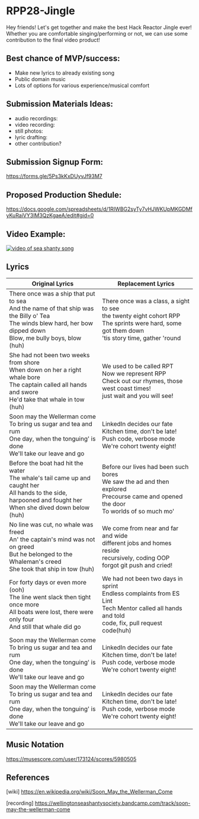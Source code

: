 # RPP28-Jingle
Hey friends! Let's get together and make the best Hack Reactor Jingle ever! Whether you are comfortable singing/performing or not, we can use some contribution to the final video product!
## Best chance of MVP/success:
* Make new lyrics to already existing song
* Public domain music
* Lots of options for various experience/musical comfort
## Submission Materials Ideas:
* audio recordings:
* video recording:
* still photos:
* lyric drafting:
* other contribution?
## Submission Signup Form: 
https://forms.gle/5Ps3kKxDUyvJf93M7

## Proposed Production Shedule:
https://docs.google.com/spreadsheets/d/1RIWBG2syTy7vHJWKUpMKGDMfyKuRaiVY3lM3QzKgaeA/edit#gid=0
## Video Example:
[![video of sea shanty song](http://img.youtube.com/vi/UgsurPg9Ckw/0.jpg)](http://www.youtube.com/watch?v=UgsurPg9Ckw "Sea Shanty")

## Lyrics
|Original Lyrics | Replacement Lyrics|
|--------------------------- | ---------------------------|
|There once was a ship that put to sea<br>And the name of that ship was the Billy o' Tea<br>The winds blew hard, her bow dipped down<br>Blow, me bully boys, blow (huh)|There once was a class, a sight to see<br>the twenty eight cohort RPP<br>The sprints were hard, some got them down<br>'tis story time, gather 'round|
|She had not been two weeks from shore<br>When down on her a right whale bore<br>The captain called all hands and swore<br>He'd take that whale in tow (huh)|We used to be called RPT<br>Now we represent RPP<br>Check out our rhymes, those west coast times!<br>just wait and you will see!|
|Soon may the Wellerman come<br>To bring us sugar and tea and rum<br>One day, when the tonguing' is done<br>We'll take our leave and go|LinkedIn decides our fate<br>Kitchen time, don't be late!<br>Push code, verbose mode<br>We're cohort twenty eight!|
|Before the boat had hit the water<br>The whale's tail came up and caught her<br>All hands to the side, harpooned and fought her<br>When she dived down below (huh)|Before our lives had been such bores<br>We saw the ad and then explored<br>Precourse came and opened the door<br>To worlds of so much mo'<br>|
|No line was cut, no whale was freed<br>An' the captain's mind was not on greed<br>But he belonged to the Whaleman's creed<br>She took that ship in tow (huh)|We come from near and far and wide<br>different jobs and homes reside<br>recursively, coding OOP<br>forgot git push and cried!|
|For forty days or even more (ooh)<br>The line went slack then tight once more<br>All boats were lost, there were only four<br>And still that whale did go|We had not been two days in sprint<br>Endless complaints from ES Lint<br>Tech Mentor called all hands and told<br>code, fix, pull request code(huh)|
|Soon may the Wellerman come<br>To bring us sugar and tea and rum<br>One day, when the tonguing' is done<br>We'll take our leave and go|LinkedIn decides our fate<br>Kitchen time, don't be late!<br>Push code, verbose mode<br>We're cohort twenty eight!|
|Soon may the Wellerman come<br>To bring us sugar and tea and rum<br>One day, when the tonguing' is done<br>We'll take our leave and go|LinkedIn decides our fate<br>Kitchen time, don't be late!<br>Push code, verbose mode<br>We're cohort twenty eight!|

## Music Notation
https://musescore.com/user/173124/scores/5980505

## References
[wiki] https://en.wikipedia.org/wiki/Soon_May_the_Wellerman_Come

[recording] https://wellingtonseashantysociety.bandcamp.com/track/soon-may-the-wellerman-come
